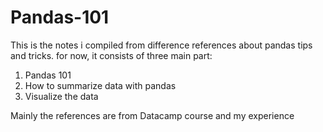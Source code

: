 # Pandas-101
This is the notes i compiled from difference references about pandas tips and tricks. for now, it consists of three main part:
1. Pandas 101
2. How to summarize data with pandas
3. Visualize the data

Mainly the references are from Datacamp course and my experience
